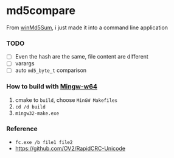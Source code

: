 md5compare
==========
From [winMd5Sum](https://github.com/nullriver/winMd5Sum), i just made it into a command line application

### TODO
- [ ] Even the hash are the same, file content are different
- [ ] varargs
- [ ] auto `md5_byte_t` comparison

### How to build with [Mingw-w64](https://sourceforge.net/projects/mingw-w64/files/Toolchains%20targetting%20Win64/Personal%20Builds/mingw-builds/)
1. cmake to `build`, choose `MinGW Makefiles`
2. `cd /d build`
3. `mingw32-make.exe`

### Reference
- `fc.exe /b file1 file2`
- https://github.com/OV2/RapidCRC-Unicode
